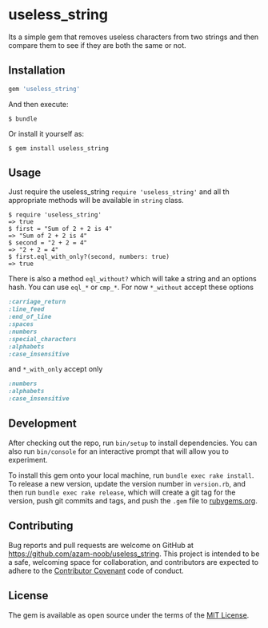 # useless_string

Its a simple gem that removes useless characters from two strings and then compare them to see if they
are both the same or not.

## Installation

```ruby
gem 'useless_string'
```

And then execute:

    $ bundle

Or install it yourself as:

    $ gem install useless_string

## Usage

Just require the useless_string `require 'useless_string'` and all th appropriate methods will be available
in `string` class.

```console
$ require 'useless_string'
=> true
$ first = "Sum of 2 + 2 is 4"
=> "Sum of 2 + 2 is 4"
$ second = "2 + 2 = 4"
=> "2 + 2 = 4"
$ first.eql_with_only?(second, numbers: true)
=> true
```

There is also a method `eql_without?` which will take a string and an options hash. You can use
 `eql_*` or `cmp_*`. For now `*_without` accept these options
 
```ruby
:carriage_return
:line_feed
:end_of_line
:spaces
:numbers
:special_characters
:alphabets
:case_insensitive
```
and `*_with_only` accept only

```ruby
:numbers
:alphabets
:case_insensitive
```

## Development

After checking out the repo, run `bin/setup` to install dependencies. You can also run `bin/console` for an interactive prompt that will allow you to experiment.

To install this gem onto your local machine, run `bundle exec rake install`. To release a new version, update the version number in `version.rb`, and then run `bundle exec rake release`, which will create a git tag for the version, push git commits and tags, and push the `.gem` file to [rubygems.org](https://rubygems.org).

## Contributing

Bug reports and pull requests are welcome on GitHub at https://github.com/azam-noob/useless_string. This project is intended to be a safe, welcoming space for collaboration, and contributors are expected to adhere to the [Contributor Covenant](http://contributor-covenant.org) code of conduct.


## License

The gem is available as open source under the terms of the [MIT License](http://opensource.org/licenses/MIT).
